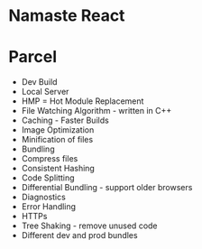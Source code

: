 # Namaste React

# Parcel
- Dev Build
- Local Server
- HMP = Hot Module Replacement
- File Watching Algorithm - written in C++
- Caching - Faster Builds
- Image Optimization
- Minification of files
- Bundling
- Compress files
- Consistent Hashing
- Code Splitting
- Differential Bundling - support older browsers
- Diagnostics
- Error Handling
- HTTPs
- Tree Shaking - remove unused code
- Different dev and prod bundles
